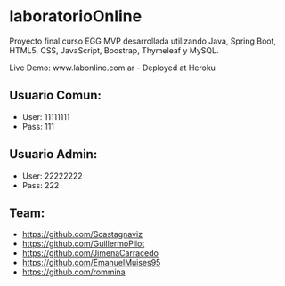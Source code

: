 # laboratorioOnline
<p>Proyecto final curso EGG
MVP desarrollada utilizando Java, Spring Boot, HTML5, CSS, JavaScript, Boostrap, Thymeleaf y MySQL.</p>
Live Demo: www.labonline.com.ar - Deployed at Heroku

## Usuario Comun:
- User: 11111111
- Pass: 111


## Usuario Admin:
- User: 22222222
- Pass: 222


## Team:
- https://github.com/Scastagnaviz
- https://github.com/GuillermoPilot
- https://github.com/JimenaCarracedo
- https://github.com/EmanuelMuises95
- https://github.com/rommina
